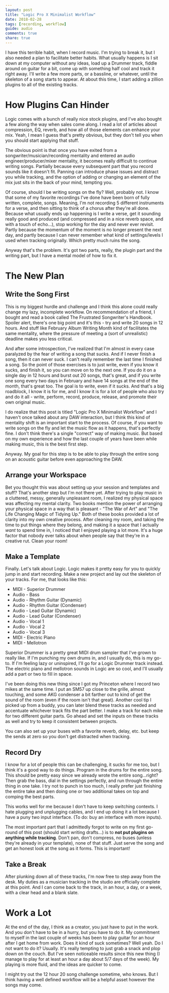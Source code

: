 ```yaml
---
layout: post
title: "Logic Pro X Minimalist Workflow"
date: 2018-02-28
tags: [recording, workflow]
guide: audio
comments: true
share: true
---
```


I have this terrible habit, when I record music. I'm trying to break it, but I also needed a plan to facilitate better habits. What usually happens is I sit down at my computer without any ideas, load up a Drummer track, fiddle around on guitar for a bit, come up with something half cool and track it right away. I'll write a few more parts, or a bassline, or whatever, until the skeleton of a song starts to appear. At about this time, I start adding a zillion plugins to all of the existing tracks.

<!--description-->

# How Plugins Can Hinder

Logic comes with a bunch of really nice stock plugins, and I've also bought a few along the way when sales come along. I read a lot of articles about compression, EQ, reverb, and how all of those elements can enhance your mix. Yeah, I mean I guess that's pretty obvious, but they don't tell you when you should start applying that stuff. 

The obvious point is that once you have exited from a songwriter/musician/recording mentality and entered an audio engineer/producer/mixer mentality, it becomes really difficult to continue writing songs. Partially because every subsequent part that you record sounds like it doesn't fit. Panning can introduce phase issues and distract you while tracking, and the option of adding or changing an element of the mix just sits in the back of your mind, tempting you.

Of course, should I be writing songs on the fly? Well, probably not. I know that some of my favorite recordings I've done have been born of fully written, complete, songs. Meaning, I'm not recording 5 different instruments for a verse, and then sitting to think of a chorus after they're all done. Because what usually ends up happening is I write a verse, get it sounding really good and produced (and compressed and in a nice reverb space, and with a touch of echo...), stop working for the day and never ever revisit. Partly because the momentum of the moment is no longer present the next day, and partly because I can never remember what kind of settings/levels I used when tracking originally. Which pretty much ruins the song.

Anyway that's the problem. It's got two parts, really, the plugin part and the writing part, but I have a mental model of how to fix it.

# The New Plan

## Write the Song First

This is my biggest hurdle and challenge and I think this alone could really change my lazy, incomplete workflow. On recommendation of a friend, I bought and read a book called The Frustrated Songwriter's Handbook. Spoiler alert, there's one big point and it's this - try and write 20 songs in 12 hours. And stuff like February Album Writing Month kind of facilitates the same mentality, where the pressure of meeting a (sort of unrealistic) deadline makes you less critical.

And after some introspection, I've realized that I'm almost in every case paralyzed by the fear of writing a song that sucks. And if I never finish a song, then it can never suck. I can't really remember the last time I finished a song. So the point of those exercises is to just write, even if you know it sucks, and finish it, so you can move on to the next one. If you do it on a single day in 12 hours and burst out 20 songs, that's great, and if you write one song every two days in February and have 14 songs at the end of the month, that's great too. The goal is to write, even if it sucks. And that's a big roadblock, I know it is for me, and I know it is for a lot of people who also try and do it all - write, perform, record, produce, release, and promote their own original music. 

I do realize that this post is titled "Logic Pro X Minimalist Workflow" and I haven't once talked about any DAW interaction, but I think this kind of mentality shift is an important start to the process. Of course, if you want to write songs on the fly and let the music flow as it happens, that's perfectly fine. I don't think there's a single "correct" way of making music. But based on my own experience and how the last couple of years have been while making music, this is the best first step.

Anyway. My goal for this step is to be able to play through the entire song on an acoustic guitar before even approaching the DAW. 

## Arrange your Workspace

Bet you thought this was about setting up your session and templates and stuff? That's another step but I'm not there yet. After trying to play music in a cluttered, messy, generally unpleasant room, I realized my physical space was affecting my mental clarity. Two books mention the power of arranging your physical space in a way that is pleasant - "The War of Art" and "The Life Changing Magic of Tidying Up." Both of these books provided a lot of clarity into my own creative process. After cleaning my room, and taking the time to put things where they belong, and making it a space that I actually *want* to spend time in, I noticed that I enjoyed playing a lot more. It's a huge factor that nobody ever talks about when people say that they're in a creative rut. Clean your room!

## Make a Template

Finally. Let's talk about Logic. Logic makes it pretty easy for you to quickly jump in and start recording. Make a new project and lay out the skeleton of your tracks. For me, that looks like this:

* MIDI - Superior Drummer
* Audio - Bass
* Audio - Rhythm Guitar (Dynamic)
* Audio - Rhythm Guitar (Condenser)
* Audio - Lead Guitar (Dynamic)
* Audio - Lead Guitar (Condenser)
* Audio - Vocal 1
* Audio - Vocal 2
* Audio - Vocal 3
* MIDI - Electric Piano
* MIDI - Mellotron

Superior Drummer is a pretty great MIDI drum sampler that I've grown to really like. If I'm punching my own drums in, and I usually do, this is my go-to. If I'm feeling lazy or uninspired, I'll go for a Logic Drummer track instead. The electric piano and mellotron sounds in Logic are so cool, and I'll usually add a part or two to fill in space.

I've been doing this new thing since I got my Princeton where I record two mikes at the same time. I put an SM57 up close to the grille, almost touching, and some AKG condenser a bit farther out to kind of get the sound of the room (even if the room isn't that great). Another cool tip I picked up from a buddy, you can later blend these tracks as needed and accentuate whichever track fits the part better. I make a track for each mike for two different guitar parts. Go ahead and set the inputs on these tracks as well and try to keep it consistent between projects. 

You can also set up your buses with a favorite reverb, delay, etc. but keep the sends at zero so you don't get distracted when tracking.

## Record Dry

I know for a lot of people this can be challenging, it sucks for me too, but I think it's a good way to do things. Program in the drums for the entire song. This should be pretty easy since we already wrote the entire song...right? Then grab the bass, dial in the settings perfectly, and run through the entire thing in one take. I try not to punch in too much, I really prefer just finishing the entire take and then doing one or two additional takes on top and comping the best parts. 

This works well for me because I don't have to keep switching contexts. I hate plugging and unplugging cables, and I end up doing it a lot because I have a puny two input interface. (To do: buy an interface with more inputs). 

The most important part that I admittedly forgot to write on my first go-round of this post (should start writing drafts...) is to **not put plugins on anything while tracking**. Don't pan, don't compress, no buses (unless they're already in your template), none of that stuff. Just serve the song and get an honest look at the song as it forms. This is important! 

## Take a Break

After plunking down all of these tracks, I'm now free to step away from the desk. My duties as a musician tracking in the studio are officially complete at this point. And I can come back to the track, in an hour, a day, or a week, with a clear head and a blank slate. 

# Work a Lot

At the end of the day, I think as a creator, you just have to put in the work. And you don't have to be in a hurry, but you have to do it. My commitment to myself in the last couple of weeks has been to play guitar for an hour after I get home from work. Does it kind of suck sometimes? Well yeah. Do I not want to do it? Usually. It's really tempting to just grab a snack and plop down on the couch. But I've seen noticeable results since this new thing (I manage to play for at least an hour a day about 5/7 days of the week). My playing is more fluid, and the ideas are quicker to come.

I might try out the 12 hour 20 song challenge sometime, who knows. But I think having a well defined workflow will be a helpful asset however the songs may come.
